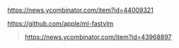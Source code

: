 https://news.ycombinator.com/item?id=44009321

https://github.com/apple/ml-fastvlm
> https://news.ycombinator.com/item?id=43968897